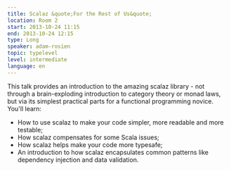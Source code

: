 ```yaml
---
title: Scalaz &quote;For the Rest of Us&quote;
location: Room 2
start: 2013-10-24 11:15
end: 2013-10-24 12:15
type: Long
speaker: adam-rosien
topic: typelevel
level: intermediate
language: en
---
```


This talk provides an introduction to the amazing scalaz library - not through a brain-exploding introduction to category theory or monad laws, but via its simplest practical parts for a functional programming novice. You'll learn:

* How to use scalaz to make your code simpler, more readable and more testable;
* How scalaz compensates for some Scala issues;
* How scalaz helps make your code more typesafe;
* An introduction to how scalaz encapsulates common patterns like dependency injection and data validation.
